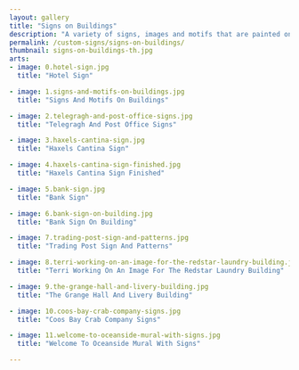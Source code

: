```yaml
---
layout: gallery
title: "Signs on Buildings"
description: "A variety of signs, images and motifs that are painted on buildings."
permalink: /custom-signs/signs-on-buildings/
thumbnail: signs-on-buildings-th.jpg
arts:
- image: 0.hotel-sign.jpg
  title: "Hotel Sign"

- image: 1.signs-and-motifs-on-buildings.jpg
  title: "Signs And Motifs On Buildings"

- image: 2.telegragh-and-post-office-signs.jpg
  title: "Telegragh And Post Office Signs"

- image: 3.haxels-cantina-sign.jpg
  title: "Haxels Cantina Sign"

- image: 4.haxels-cantina-sign-finished.jpg
  title: "Haxels Cantina Sign Finished"

- image: 5.bank-sign.jpg
  title: "Bank Sign"

- image: 6.bank-sign-on-building.jpg
  title: "Bank Sign On Building"

- image: 7.trading-post-sign-and-patterns.jpg
  title: "Trading Post Sign And Patterns"

- image: 8.terri-working-on-an-image-for-the-redstar-laundry-building.jpg
  title: "Terri Working On An Image For The Redstar Laundry Building"

- image: 9.the-grange-hall-and-livery-building.jpg
  title: "The Grange Hall And Livery Building"

- image: 10.coos-bay-crab-company-signs.jpg
  title: "Coos Bay Crab Company Signs"

- image: 11.welcome-to-oceanside-mural-with-signs.jpg
  title: "Welcome To Oceanside Mural With Signs"

---
```

